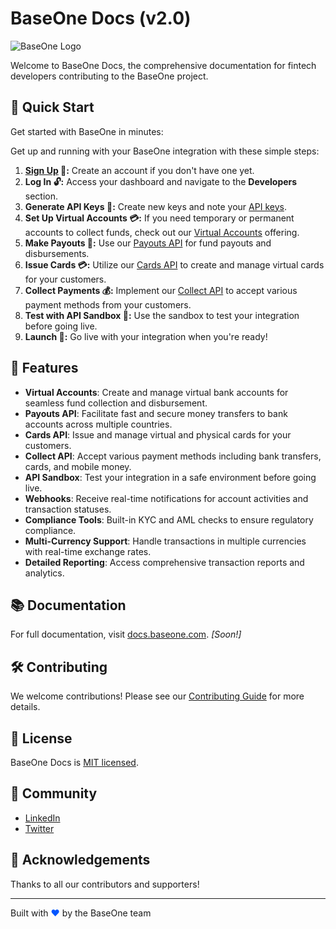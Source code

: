 # BaseOne Docs (v2.0)

![BaseOne Logo](https://www.baseone.co/images/baseone-dark-bg.svg?imwidth=256)

Welcome to BaseOne Docs, the comprehensive documentation for fintech developers contributing to the BaseOne project.

## 🚀 Quick Start

Get started with BaseOne in minutes:

Get up and running with your BaseOne integration with these simple steps:

1. **[Sign Up](https://app.baseone.co/signin) 🔑:** Create an account if you don't have one yet.
2. **Log In 🔓:** Access your dashboard and navigate to the **Developers** section.
3. **Generate API Keys 🔑:** Create new keys and note your [API keys](/docs/authentication#create-api-keys).
4. **Set Up Virtual Accounts 💳:** If you need temporary or permanent accounts to collect funds, check out our [Virtual Accounts](/docs/virtual-accounts) offering.
5. **Make Payouts 💸:** Use our [Payouts API](/docs/payouts) for fund payouts and disbursements.
6. **Issue Cards 💳:** Utilize our [Cards API](/docs/cards) to create and manage virtual cards for your customers.
7. **Collect Payments 💰:** Implement our [Collect API](/docs/collect) to accept various payment methods from your customers.
8. **Test with API Sandbox 🧪:** Use the sandbox to test your integration before going live.
9. **Launch 🚀:** Go live with your integration when you're ready!

## 🌟 Features

- **Virtual Accounts**: Create and manage virtual bank accounts for seamless fund collection and disbursement.
- **Payouts API**: Facilitate fast and secure money transfers to bank accounts across multiple countries.
- **Cards API**: Issue and manage virtual and physical cards for your customers.
- **Collect API**: Accept various payment methods including bank transfers, cards, and mobile money.
- **API Sandbox**: Test your integration in a safe environment before going live.
- **Webhooks**: Receive real-time notifications for account activities and transaction statuses.
- **Compliance Tools**: Built-in KYC and AML checks to ensure regulatory compliance.
- **Multi-Currency Support**: Handle transactions in multiple currencies with real-time exchange rates.
- **Detailed Reporting**: Access comprehensive transaction reports and analytics.

## 📚 Documentation

For full documentation, visit [docs.baseone.com](https://docs.baseone.com). _[Soon!]_

## 🛠️ Contributing

We welcome contributions! Please see our [Contributing Guide](CONTRIBUTING.md) for more details.

## 📄 License

BaseOne Docs is [MIT licensed](LICENSE).

## 🤝 Community

- [LinkedIn](https://www.linkedin.com/company/baseone-1/)
- [Twitter](https://twitter.com/BaseOneofficial)

## 🙏 Acknowledgements

Thanks to all our contributors and supporters!

---

Built with <span style="color: #0055FF;">❤️</span> by the BaseOne team
